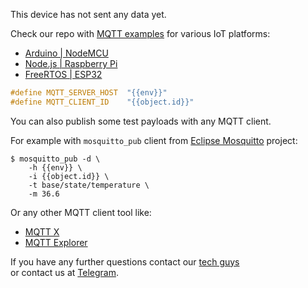 
This device has not sent any data yet. &nbsp;  

Check our repo with [MQTT examples](https://github.com/Rightech/ric-examples/tree/master/mqtt#examples) for various IoT platforms:

* [Arduino | NodeMCU](https://github.com/Rightech/ric-examples/tree/master/mqtt/arduino)
* [Node.js | Raspberry Pi](https://github.com/Rightech/ric-examples/blob/master/mqtt/nodejs)
* [FreeRTOS | ESP32](https://github.com/Rightech/ric-examples/blob/master/mqtt/esp-idf#readme)

```c
#define MQTT_SERVER_HOST  "{{env}}"
#define MQTT_CLIENT_ID    "{{object.id}}"
```

You can also publish some test payloads with any MQTT client.

For example with `mosquitto_pub` client from [Eclipse Mosquitto](https://mosquitto.org/download/) project:

```console
$ mosquitto_pub -d \
    -h {{env}} \
    -i {{object.id}} \
    -t base/state/temperature \
    -m 36.6
```

Or any other MQTT client tool like:
* [MQTT X](https://mqttx.app/)
* [MQTT Explorer](https://mqtt-explorer.com/)

If you have any further questions contact our [tech guys](mailto:development@rightech.io?subject=Telematic%20protocols&body=Im%20interested%20in%20mqtt%20devices)  
or contact us at [Telegram](https://t.me/rightech_iot).
